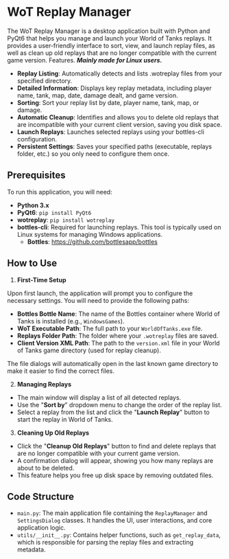 # WoT Replay Manager

The WoT Replay Manager is a desktop application built with Python and PyQt6 that helps you manage and launch your World of Tanks replays. It provides a user-friendly interface to sort, view, and launch replay files, as well as clean up old replays that are no longer compatible with the current game version.
Features. ***Mainly made for Linux users.***

- **Replay Listing**: Automatically detects and lists .wotreplay files from your specified directory.
- **Detailed Information**: Displays key replay metadata, including player name, tank, map, date, damage dealt, and game version.
- **Sorting**: Sort your replay list by date, player name, tank, map, or damage.
- **Automatic Cleanup**: Identifies and allows you to delete old replays that are incompatible with your current client version, saving you disk space.
- **Launch Replays**: Launches selected replays using your bottles-cli configuration.
- **Persistent Settings**: Saves your specified paths (executable, replays folder, etc.) so you only need to configure them once.

## Prerequisites
To run this application, you will need:

- **Python 3.x**
- **PyQt6**: `pip install PyQt6`
- **wotreplay**: `pip install wotreplay`
- **bottles-cli**: Required for launching replays. This tool is typically used on Linux systems for managing Windows applications.
    - **Bottles**: https://github.com/bottlesapp/bottles

## How to Use
1. **First-Time Setup**

Upon first launch, the application will prompt you to configure the necessary settings. You will need to provide the following paths:
- **Bottles Bottle Name**: The name of the Bottles container where World of Tanks is installed (e.g., `WindowsGames`).
- **WoT Executable Path**: The full path to your `WorldOfTanks.exe` file.
- **Replays Folder Path**: The folder where your `.wotreplay` files are saved.
- **Client Version XML Path**: The path to the `version.xml` file in your World of Tanks game directory (used for replay cleanup).

The file dialogs will automatically open in the last known game directory to make it easier to find the correct files.

2. **Managing Replays**
- The main window will display a list of all detected replays.
- Use the "**Sort by**" dropdown menu to change the order of the replay list.
- Select a replay from the list and click the "**Launch Replay**" button to start the replay in World of Tanks.

3. **Cleaning Up Old Replays**
- Click the "**Cleanup Old Replays**" button to find and delete replays that are no longer compatible with your current game version.
- A confirmation dialog will appear, showing you how many replays are about to be deleted.
- This feature helps you free up disk space by removing outdated files.

## Code Structure
- `main.py`: The main application file containing the `ReplayManager` and `SettingsDialog` classes. It handles the UI, user interactions, and core application logic.
- `utils/__init__.py`: Contains helper functions, such as `get_replay_data`, which is responsible for parsing the replay files and extracting metadata.